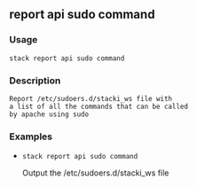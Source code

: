 ## report api sudo command

### Usage

`stack report api sudo command`

### Description


	Report /etc/sudoers.d/stacki_ws file with
	a list of all the commands that can be called
	by apache using sudo
	

### Examples

* `stack report api sudo command`

   Output the /etc/sudoers.d/stacki_ws file



